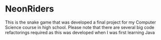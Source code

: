 # NeonRiders
This is the snake game that was developed a final project for my Computer Science course in high school. Please note that there are several big code refactorings required as this was developed when I was first learning Java
